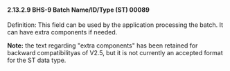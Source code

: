 #### 2.13.2.9 BHS-9 Batch Name/ID/Type (ST) 00089

Definition: This field can be used by the application processing the batch. It can have extra components if needed.

**Note:** the text regarding "extra components" has been retained for backward compatibilityas of V2.5, but it is not currently an accepted format for the ST data type.
